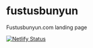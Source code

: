 # fustusbunyun
Fustusbunyun.com landing page


[![Netlify Status](https://api.netlify.com/api/v1/badges/b72190e7-8757-4fa5-9e04-7fbd9297bb49/deploy-status)](https://app.netlify.com/sites/fervent-ritchie-b8de2c/deploys)
